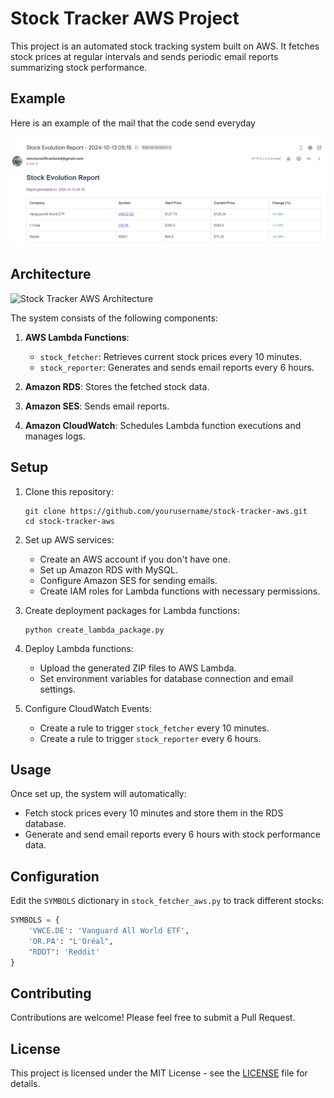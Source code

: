 # Stock Tracker AWS Project

This project is an automated stock tracking system built on AWS. It fetches stock prices at regular intervals and sends periodic email reports summarizing stock performance.

## Example
Here is an example of the mail that the code send everyday

![Stock Tracker Mail Example](./mail_example.png)

## Architecture

![Stock Tracker AWS Architecture](./architecture.svg)

The system consists of the following components:

1. **AWS Lambda Functions**:
   - `stock_fetcher`: Retrieves current stock prices every 10 minutes.
   - `stock_reporter`: Generates and sends email reports every 6 hours.

2. **Amazon RDS**: Stores the fetched stock data.

3. **Amazon SES**: Sends email reports.

4. **Amazon CloudWatch**: Schedules Lambda function executions and manages logs.

## Setup

1. Clone this repository:
   ```
   git clone https://github.com/yourusername/stock-tracker-aws.git
   cd stock-tracker-aws
   ```

2. Set up AWS services:
   - Create an AWS account if you don't have one.
   - Set up Amazon RDS with MySQL.
   - Configure Amazon SES for sending emails.
   - Create IAM roles for Lambda functions with necessary permissions.

3. Create deployment packages for Lambda functions:
   ```
   python create_lambda_package.py
   ```

4. Deploy Lambda functions:
   - Upload the generated ZIP files to AWS Lambda.
   - Set environment variables for database connection and email settings.

5. Configure CloudWatch Events:
   - Create a rule to trigger `stock_fetcher` every 10 minutes.
   - Create a rule to trigger `stock_reporter` every 6 hours.

## Usage

Once set up, the system will automatically:

- Fetch stock prices every 10 minutes and store them in the RDS database.
- Generate and send email reports every 6 hours with stock performance data.

## Configuration

Edit the `SYMBOLS` dictionary in `stock_fetcher_aws.py` to track different stocks:

```python
SYMBOLS = {
    'VWCE.DE': 'Vanguard All World ETF',
    'OR.PA': "L'Oréal",
    "RDDT": 'Reddit'
}
```

## Contributing

Contributions are welcome! Please feel free to submit a Pull Request.

## License

This project is licensed under the MIT License - see the [LICENSE](LICENSE) file for details.
